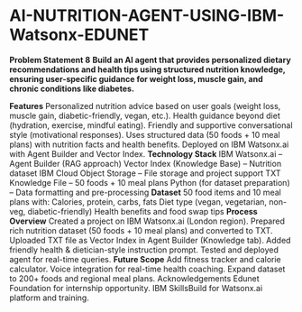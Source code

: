 # AI-NUTRITION-AGENT-USING-IBM-Watsonx-EDUNET
**Problem Statement 8**
**Build an AI agent that provides personalized dietary recommendations and health tips using structured nutrition knowledge, ensuring user-specific guidance for weight loss, muscle gain, and chronic conditions like diabetes.**

**Features**
Personalized nutrition advice based on user goals (weight loss, muscle gain, diabetic-friendly, vegan, etc.).
Health guidance beyond diet (hydration, exercise, mindful eating).
Friendly and supportive conversational style (motivational responses).
Uses structured data (50 foods + 10 meal plans) with nutrition facts and health benefits.
Deployed on IBM Watsonx.ai with Agent Builder and Vector Index.
**Technology Stack**
IBM Watsonx.ai – Agent Builder (RAG approach)
Vector Index (Knowledge Base) – Nutrition dataset
IBM Cloud Object Storage – File storage and project support
TXT Knowledge File – 50 foods + 10 meal plans
Python (for dataset preparation) – Data formatting and pre-processing
**Dataset**
50 food items and 10 meal plans with:
Calories, protein, carbs, fats
Diet type (vegan, vegetarian, non-veg, diabetic-friendly)
Health benefits and food swap tips
**Process Overview**
Created a project on IBM Watsonx.ai (London region).
Prepared rich nutrition dataset (50 foods + 10 meal plans) and converted to TXT.
Uploaded TXT file as Vector Index in Agent Builder (Knowledge tab).
Added friendly health & dietician-style instruction prompt.
Tested and deployed agent for real-time queries.
**Future Scope**
Add fitness tracker and calorie calculator.
Voice integration for real-time health coaching.
Expand dataset to 200+ foods and regional meal plans.
Acknowledgements
Edunet Foundation for internship opportunity.
IBM SkillsBuild for Watsonx.ai platform and training.
